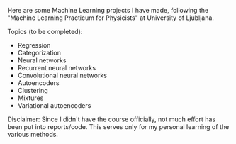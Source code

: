 Here are some Machine Learning projects I have made, following the "Machine Learning Practicum for Physicists" at University of Ljubljana.

Topics (to be completed):
- Regression
- Categorization
- Neural networks
- Recurrent neural networks
- Convolutional neural networks
- Autoencoders
- Clustering
- Mixtures
- Variational autoencoders

Disclaimer: Since I didn't have the course officially, not much effort has been put into reports/code. This serves only for my personal learning of the various methods.